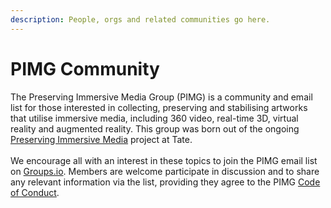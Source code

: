 ```yaml
---
description: People, orgs and related communities go here.
---
```


# PIMG Community

The Preserving Immersive Media Group (PIMG) is a community and email list for those interested in collecting, preserving and stabilising artworks that utilise immersive media, including 360 video, real-time 3D, virtual reality and augmented reality. This group was born out of the ongoing [Preserving Immersive Media](https://www.tate.org.uk/about-us/projects/preserving-immersive-media) project at Tate. \
\
We encourage all with an interest in these topics to join the PIMG email list on [Groups.io](https://groups.io/g/pimg). Members are welcome participate in discussion and to share any relevant information via the list, providing they agree to the PIMG [Code of Conduct](../code-of-conduct.md).
